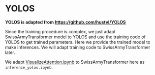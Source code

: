 # YOLOS

**YOLOS is adapted from https://github.com/hustvl/YOLOS**

Since the training procedure is complex, we just adapt SwissArmyTransformer model to YOLOS and use the training code of YOLOS to get trained parameters. Here we provide the trained model to make inferences. We will adapt training code to SwissArmyTransformer later.

We adapt [VisualizeAttention.ipynb](https://github.com/hustvl/YOLOS/blob/main/VisualizeAttention.ipynb) to SwissArmyTransformer here as `inference_yolos.ipynb`.